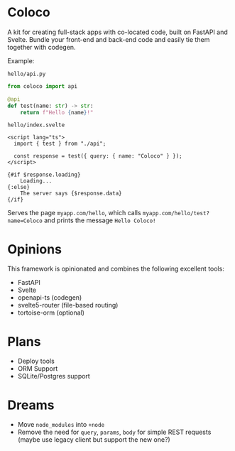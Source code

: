 # Coloco

A kit for creating full-stack apps with co-located code, built on FastAPI and Svelte.  Bundle your front-end and back-end code and easily tie them together with codegen.

Example:

`hello/api.py`
```python
from coloco import api

@api
def test(name: str) -> str:
    return f"Hello {name}!"

```

`hello/index.svelte`
```svelte
<script lang="ts">
  import { test } from "./api";

  const response = test({ query: { name: "Coloco" } });
</script>

{#if $response.loading}
    Loading...
{:else}
    The server says {$response.data}
{/if}
```

Serves the page `myapp.com/hello`, which calls `myapp.com/hello/test?name=Coloco` and prints the message `Hello Coloco!`

# Opinions

This framework is opinionated and combines the following excellent tools:
 * FastAPI
 * Svelte
 * openapi-ts (codegen)
 * svelte5-router (file-based routing)
 * tortoise-orm (optional)

# Plans
 * Deploy tools
 * ORM Support
 * SQLite/Postgres support

# Dreams
 * Move `node_modules` into `+node`
 * Remove the need for `query`, `params`, `body` for simple REST requests (maybe use legacy client but support the new one?)
